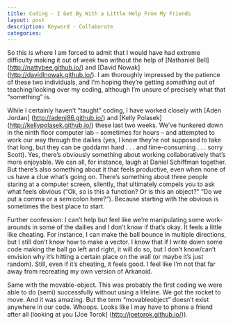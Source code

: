 ```yaml
---
title: Coding - I Get By With a Little Help From My Friends
layout: post
description: Keyword - Collaborate
categories: 
---
```

So this is where I am forced to admit that I would have had extreme difficulty making it out of week two without the help of [Nathaniel Bell] (http://nattybee.github.io/) and [David Nowak] (http://davidlnowak.github.io/). I am thoroughly impressed by the patience of these two individuals, and I’m hoping they’re getting *something* out of teaching/looking over my coding, although I’m unsure of precisely what that “something” is.

While I certainly haven’t “taught” coding, I have worked closely with [Aden Jordan] (http://adenj86.github.io/) and [Kelly Polasek] (http://kellypolasek.github.io/) these last two weeks. We’ve hunkered down in the ninth floor computer lab – sometimes for hours – and attempted to work our way through the dailies (yes, I know they’re not supposed to take that long, but they can be goddamn hard . . . and time-consuming . . . sorry Scott). Yes, there’s obviously something about working collaboratively that’s more enjoyable. We can all, for instance, laugh at Daniel Schiffman together. But there’s also something about it that feels productive, even when none of us have a clue what’s going on. There’s something about three people staring at a computer screen, silently, that ultimately compels you to ask what feels obvious (“Ok, so is this a function? Or is this an object?” “Do we put a comma or a semicolon here?”). Because starting with the obvious is sometimes the best place to start.

Further confession: I can’t help but feel like we’re manipulating some work-arounds in some of the dailies and I don’t know if that’s okay. It feels a little like cheating. For instance, I can make the ball bounce in multiple directions, but I still don’t know how to make a vector. I know that if I write down some code making the ball go left and right, it will do so, but I don’t know/can’t envision why it’s hitting a certain place on the wall (or maybe it’s just random). Still, even if it’s cheating, it feels good. I feel like I’m not that far away from recreating my own version of Arkanoid.

Same with the movable-object. This was probably the first coding we were able to do (semi) successfully without using a lifeline. We got the rocket to move. And it was amazing. But the term “movableobject” doesn’t exist anywhere in our code. Whoops. Looks like I may have to phone a friend after all (looking at you [Joe Torok] (http://joetorok.github.io/)). 

